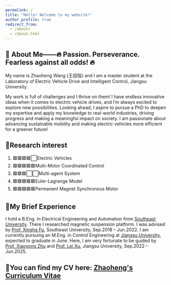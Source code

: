 ```yaml
---
permalink: /
title: "Hello! Welcome to my website!"
author_profile: true
redirect_from: 
  - /about/
  - /about.html
---
```


📌 About Me——🔥 Passion. Perseverance. Fearless against all odds! 🔥
------
My name is Zhaoheng Wang (王炤恒) and I am a master student at the Laboratory of Electric Vehicle Drive and Intelligent Control, Jiangsu University. 

My work is full of challenges and I thrive on them! I have endless innovative ideas when it comes to electric vehicle drives, and I’m always excited to explore new possibilities. Looking ahead, I aspire to pursue a PhD to deepen my expertise and apply my knowledge to real-world industries, driving progress and making a meaningful impact on society. I am passionate about advancing sustainable mobility and making electric vehicles more efficient for a greener future!

📌Research interest
------
1. 🟩🟩🟩🟩⬜Electric Vehicles
1. 🟩🟩🟩🟩🟩Multi-Motor Coordinated Control
1. 🟩🟩🟩⬜⬜Multi-agent System
1. 🟩🟩🟩🟩🟩Euler-Lagrange Model
1. 🟩🟩🟩🟩🟩Permanent Magnet Synchronous Motor

📌My Brief Experience
------
I hold a B.Eng. in Electrical Engineering and Automation from [Southeast University](https://www.seu.edu.cn/english/). There I researched magnetic suspension platform. I was advised by [Prof. Xinghe Fu](https://ieeexplore.ieee.org/author/37980581000), Southeast University, Sep.2018 – Jun.2022. 
I am currently pursuing an M.Eng. in Control Engineering at [Jiangsu University](https://eng.ujs.edu.cn/), expected to graduate in June. Here, I am very fortunate to be guided by [Prof. Xiaoyong Zhu](https://ieeexplore.ieee.org/author/37536987700) and [Prof. Lei Xu](https://ieeexplore.ieee.org/author/37598371800), Jiangsu University, Sep.2022 – Jun.2025. 

📌You can find my CV here: [Zhaoheng's Curriculum Vitae](../assets/Zhaoheng_AcademicCV.pdf)
------
